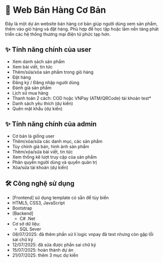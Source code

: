 # 🛒 Web Bán Hàng Cơ Bản

Đây là một dự án website bán hàng cơ bản giúp người dùng xem sản phẩm, thêm vào giỏ hàng và đặt hàng. Phù hợp để học tập hoặc làm nền tảng phát triển các hệ thống thương mại điện tử phức tạp hơn.

## ✨ Tính năng chính của user

- Xem danh sách sản phẩm
- Xem bài viết, tin tức
- Thêm/sửa/xóa sản phẩm trong giỏ hàng
- Đặt hàng
- Đăng ký / Đăng nhập người dùng
- Đánh giá sản phẩm
- Lịch sử mua hàng
- Thanh toán 2 cách: COD hoặc VNPay (ATM/QRCode) tài khoản test*
- Danh sách yêu thích (dự kiến)
- Quên mật khẩu (dự kiến)
## ✨ Tính năng chính của admin
- Cơ bản là giống user
- Thêm/xóa/sửa các danh mục, các sản phẩm
- Tùy chỉnh giá bán, hình ảnh sản phẩm
- Thêm/xóa/sửa bài viết, tin tức
- Xem thống kê lượt truy cập của sản phẩm
- Phân quyền người dùng và quyền quản trị
- Xóa/sửa tài khoản (dự kiến)
## 🛠️ Công nghệ sử dụng
- [Frontend] sử dụng template có sẵn để tùy biến
- HTML5, CSS3, JavaScript
- Bootstrap 
- [Backend]
  - C# .Net
- Cơ sở dữ liệu:
  - SQL Sever
- 08/07/2025: đã thêm phần xử lí logic vnpay đã test nhưng còn gặp lỗi sai chữ ký
- 12/07/2025: đã sửa được phần sai chữ ký
- 15/07/2025: hoàn thành dự án
- 21/07/2025: thêm 3 mục dự kiến
